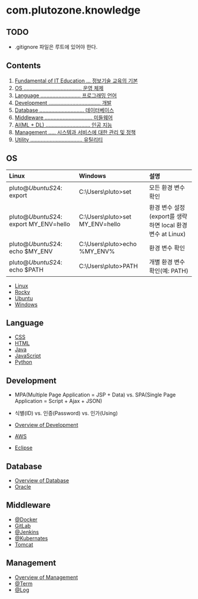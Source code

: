 # com.plutozone.knowledge


## TODO
- .gitignore 파일은 루트에 있어야 한다.


## Contents
01. [Fundamental of IT Education ... 정보기술 교육의 기본](./fundamental/README.md "교육 목표와 네트워크, 운영체제, 프로그래밍 및 데이터베이스에 대한 기본")
02. [OS ....................................... 운영 체제](#os)
03. [Language ........................... 프로그래밍 언어](#language)
04. [Development ................................... 개발](#development)
05. [Database .............................. 데이터베이스](#database)
06. [Middleware ................................ 미들웨어](#middleware)
07. [AI(ML + DL) .............................. 인공 지능](./ai/README.md)
08. [Management ..... 시스템과 서비스에 대한 관리 및 정책](#management)
09. [Utility ................................... 유틸리티](./utility/README.md)


## OS
| Linux                                     | Windows                               | 설명 |
| :---------------------------------------- | :------------------------------------ | :--- |
| pluto@$UbuntuS24:~$ export                | C:\Users\pluto>set	                  | 모든 환경 변수 확인 |
| pluto@$UbuntuS24:~$ export MY_ENV=hello   | C:\Users\pluto>set MY_ENV=hello       | 환경 변수 설정(export를 생략하면 local 환경 변수 at Linux) |
| pluto@$UbuntuS24:~$ echo $MY_ENV          | C:\Users\pluto>echo %MY_ENV%	        | 환경 변수 확인 |
| pluto@$UbuntuS24:~$ echo $PATH            | C:\Users\pluto>PATH	                  | 개별 환경 변수 확인(예: PATH) |

- [Linux](./os/linux.md)
- [Rocky](./os/rocky.md)
- [Ubuntu](./os/ubuntu.md)
- [Windows](./os/windows.md)


## Language
- [CSS](./language/css.md)
- [HTML](./language/html.md)
- [Java](./language/java.md)
- [JavaScript](./language/javascript.md)
- [Python](./language/python.md)


## Development
- MPA(Multiple Page Application = JSP + Data) vs. SPA(Single Page Application = Script + Ajax + JSON)
- 식별(ID) vs. 인증(Password) vs. 인가(Using)

- [Overview of Development](./development/README.md "개발 표준 가이드 등")
- [AWS](./development/cloud/aws.md)
- [Eclipse](./development/eclipse.md)


## Database
- [Overview of Database](./database/README.md "데이터베이스 개론 등")
- [Oracle](./database/oracle.md)


## Middleware
- [@Docker](./middleware/docker.md)
- [GitLab](./middleware/gitlab.md)
- [@Jenkins](./middleware/jenkins.md)
- [@Kubernates](./middleware/kubernetes.md)
- [Tomcat](./middleware/tomcat.md)


## Management
- [Overview of Management](./management/README.md "관리 개론 등")
- [@Term](./management/term.md)
- [@Log](./management/log.md)
